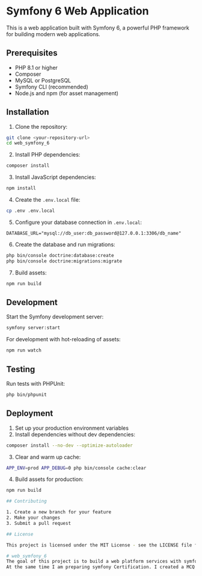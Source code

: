 # Symfony 6 Web Application

This is a web application built with Symfony 6, a powerful PHP framework for building modern web applications.

## Prerequisites

- PHP 8.1 or higher
- Composer
- MySQL or PostgreSQL
- Symfony CLI (recommended)
- Node.js and npm (for asset management)

## Installation

1. Clone the repository:
```bash
git clone <your-repository-url>
cd web_symfony_6
```

2. Install PHP dependencies:
```bash
composer install
```

3. Install JavaScript dependencies:
```bash
npm install
```

4. Create the `.env.local` file:
```bash
cp .env .env.local
```

5. Configure your database connection in `.env.local`:
```
DATABASE_URL="mysql://db_user:db_password@127.0.0.1:3306/db_name"
```

6. Create the database and run migrations:
```bash
php bin/console doctrine:database:create
php bin/console doctrine:migrations:migrate
```

7. Build assets:
```bash
npm run build
```

## Development

Start the Symfony development server:
```bash
symfony server:start
```

For development with hot-reloading of assets:
```bash
npm run watch
```

## Testing

Run tests with PHPUnit:
```bash
php bin/phpunit
```

## Deployment

1. Set up your production environment variables
2. Install dependencies without dev dependencies:
```bash
composer install --no-dev --optimize-autoloader
```
3. Clear and warm up cache:
```bash
APP_ENV=prod APP_DEBUG=0 php bin/console cache:clear
```
4. Build assets for production:
```bash
npm run build

## Contributing

1. Create a new branch for your feature
2. Make your changes
3. Submit a pull request

## License

This project is licensed under the MIT License - see the LICENSE file for details.

# web_symfony_6
The goal of this project is to build a web platform services with symfony 6, with of methodology of Test Driven Design
At the same time I am preparing symfony Certification. I created a MCQ for questions and answers on the subject. The database with questions is private for legal reason. 
